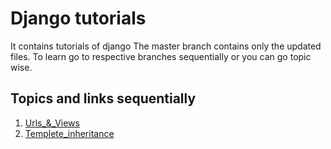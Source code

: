 # Django tutorials
It contains tutorials of django
The master branch contains only the updated files. To learn go to respective branches sequentially or you can go topic wise.

## Topics and links sequentially

1. [Urls_&_Views](https://github.com/maxkaustav/django/urls-views)
2. [Templete_inheritance](https://github.com/maxkaustav/django/templete-routing)
